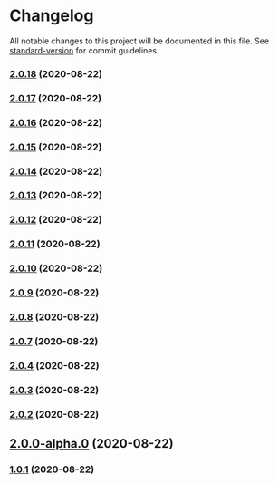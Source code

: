 # Changelog

All notable changes to this project will be documented in this file. See [standard-version](https://github.com/conventional-changelog/standard-version) for commit guidelines.

### [2.0.18](https://github.com/pandahereboy/npm-test/compare/v2.0.11...v2.0.18) (2020-08-22)

### [2.0.17](https://github.com/pandahereboy/npm-test/compare/v2.0.11...v2.0.17) (2020-08-22)

### [2.0.16](https://github.com/pandahereboy/npm-test/compare/v2.0.11...v2.0.16) (2020-08-22)

### [2.0.15](https://github.com/pandahereboy/npm-test/compare/v2.0.11...v2.0.15) (2020-08-22)

### [2.0.14](https://github.com/pandahereboy/npm-test/compare/v2.0.11...v2.0.14) (2020-08-22)

### [2.0.13](https://github.com/pandahereboy/npm-test/compare/v2.0.11...v2.0.13) (2020-08-22)

### [2.0.12](https://github.com/pandahereboy/npm-test/compare/v2.0.11...v2.0.12) (2020-08-22)

### [2.0.11](https://github.com/pandahereboy/npm-test/compare/v2.0.10...v2.0.11) (2020-08-22)

### [2.0.10](https://github.com/pandahereboy/npm-test/compare/v2.0.9...v2.0.10) (2020-08-22)

### [2.0.9](https://github.com/pandahereboy/npm-test/compare/v2.0.8...v2.0.9) (2020-08-22)

### [2.0.8](https://github.com/pandahereboy/npm-test/compare/v2.0.7...v2.0.8) (2020-08-22)

### [2.0.7](https://github.com/pandahereboy/npm-test/compare/v2.0.5...v2.0.7) (2020-08-22)

### [2.0.4](https://github.com/pandahereboy/npm-test/compare/v2.0.3...v2.0.4) (2020-08-22)

### [2.0.3](https://github.com/pandahereboy/npm-test/compare/v2.0.2...v2.0.3) (2020-08-22)

### [2.0.2](https://github.com/pandahereboy/npm-test/compare/v2.0.1...v2.0.2) (2020-08-22)

## [2.0.0-alpha.0](https://github.com/pandahereboy/npm-test/compare/v2.0.0-0...v2.0.0-alpha.0) (2020-08-22)

### [1.0.1](https://github.com/pandahereboy/npm-test/compare/v1.0.1-testing.0...v1.0.1) (2020-08-22)
